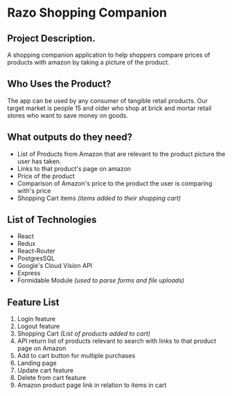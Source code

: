 # Razo Shopping Companion
## Project Description.
A shopping companion application to help shoppers compare prices of products with amazon by taking a picture of the product.
## Who Uses the Product?
The app can be used by any consumer of tangible retail products. Our target market is people 15 and older who shop at brick and mortar retail stores who want to save money on goods.
## What outputs do they need?
* List of Products from Amazon that are relevant to the product picture the user has taken.
* Links to that product's page on amazon
* Price of the product
* Comparison of Amazon's price to the product the user is comparing with's price
* Shopping Cart items *(items added to their shopping cart)*
## List of Technologies
* React
* Redux
* React-Router
* PostgresSQL
* Google's Cloud Vision API
* Express
* Formidable Module *(used to parse forms and file uploads)*
## Feature List
1. Login feature
2. Logout feature
4. Shopping Cart *(List of products added to cart)*
5. API return list of products relevant to search with links to that product page on Amazon
6. Add to cart button for multiple purchases
7. Landing page
8. Update cart feature
9. Delete from cart feature
10. Amazon product page link in relation to items in cart
